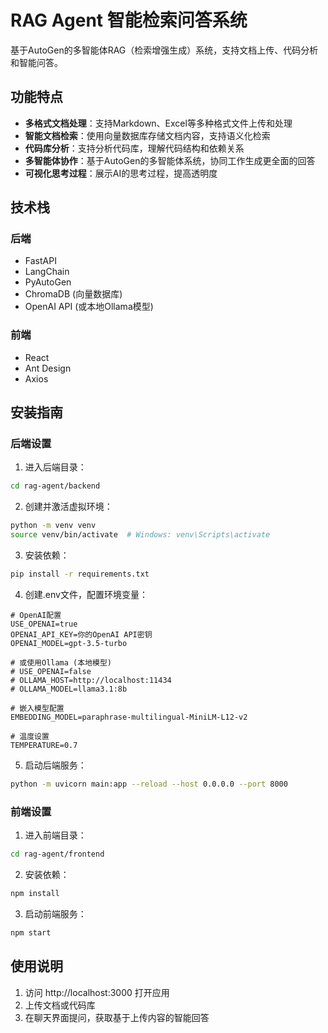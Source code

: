 # RAG Agent 智能检索问答系统

基于AutoGen的多智能体RAG（检索增强生成）系统，支持文档上传、代码分析和智能问答。

## 功能特点

- **多格式文档处理**：支持Markdown、Excel等多种格式文件上传和处理
- **智能文档检索**：使用向量数据库存储文档内容，支持语义化检索
- **代码库分析**：支持分析代码库，理解代码结构和依赖关系
- **多智能体协作**：基于AutoGen的多智能体系统，协同工作生成更全面的回答
- **可视化思考过程**：展示AI的思考过程，提高透明度

## 技术栈

### 后端
- FastAPI
- LangChain
- PyAutoGen
- ChromaDB (向量数据库)
- OpenAI API (或本地Ollama模型)

### 前端
- React
- Ant Design
- Axios

## 安装指南

### 后端设置

1. 进入后端目录：
```bash
cd rag-agent/backend
```

2. 创建并激活虚拟环境：
```bash
python -m venv venv
source venv/bin/activate  # Windows: venv\Scripts\activate
```

3. 安装依赖：
```bash
pip install -r requirements.txt
```

4. 创建.env文件，配置环境变量：
```
# OpenAI配置
USE_OPENAI=true
OPENAI_API_KEY=你的OpenAI API密钥
OPENAI_MODEL=gpt-3.5-turbo

# 或使用Ollama (本地模型)
# USE_OPENAI=false
# OLLAMA_HOST=http://localhost:11434
# OLLAMA_MODEL=llama3.1:8b

# 嵌入模型配置
EMBEDDING_MODEL=paraphrase-multilingual-MiniLM-L12-v2

# 温度设置
TEMPERATURE=0.7
```

5. 启动后端服务：
```bash
python -m uvicorn main:app --reload --host 0.0.0.0 --port 8000
```

### 前端设置

1. 进入前端目录：
```bash
cd rag-agent/frontend
```

2. 安装依赖：
```bash
npm install
```

3. 启动前端服务：
```bash
npm start
```

## 使用说明

1. 访问 http://localhost:3000 打开应用
2. 上传文档或代码库
3. 在聊天界面提问，获取基于上传内容的智能回答
